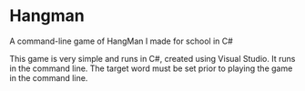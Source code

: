 # Hangman
A command-line game of HangMan I made for school in C#

This game is very simple and runs in C#, created using Visual Studio. It runs in the command line.
The target word must be set prior to playing the game in the command line.
